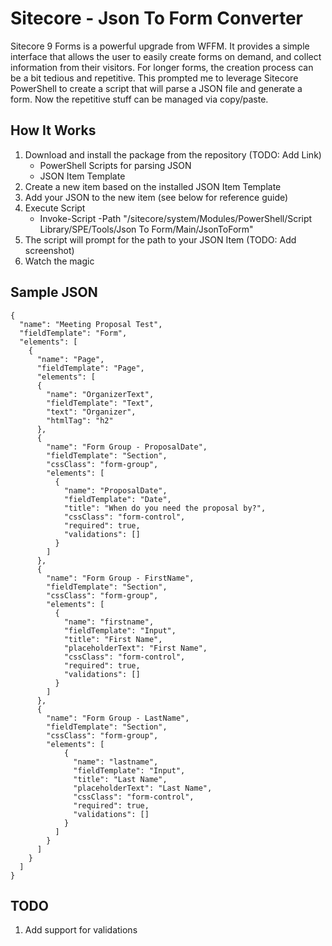 # Sitecore - Json To Form Converter

Sitecore 9 Forms is a powerful upgrade from WFFM. It provides a simple interface that allows the user to easily create forms on demand, and collect information from their visitors. For longer forms, the creation process can be a bit tedious and repetitive. This prompted me to leverage Sitecore PowerShell to create a script that will parse a JSON file and generate a form. Now the repetitive stuff can be managed via copy/paste.

 
## How It Works

1. Download and install the package from the repository (TODO: Add Link)
	* PowerShell Scripts for parsing JSON
	* JSON Item Template
2. Create a new item based on the installed JSON Item Template
3. Add your JSON to the new item (see below for reference guide)
4. Execute Script
	* Invoke-Script -Path "/sitecore/system/Modules/PowerShell/Script Library/SPE/Tools/Json To Form/Main/JsonToForm"
5. The script will prompt for the path to your JSON Item (TODO: Add screenshot)
6. Watch the magic

 ## Sample JSON

```
{
  "name": "Meeting Proposal Test",
  "fieldTemplate": "Form",
  "elements": [
    {
      "name": "Page",
      "fieldTemplate": "Page",
      "elements": [
      {
        "name": "OrganizerText",
        "fieldTemplate": "Text",
        "text": "Organizer",
        "htmlTag": "h2"
      },
      {
        "name": "Form Group - ProposalDate",
        "fieldTemplate": "Section",
        "cssClass": "form-group",
        "elements": [
          {
            "name": "ProposalDate",
            "fieldTemplate": "Date",
            "title": "When do you need the proposal by?",
            "cssClass": "form-control",
            "required": true,
            "validations": []
          }
        ]
      },
      {
        "name": "Form Group - FirstName",
        "fieldTemplate": "Section",
        "cssClass": "form-group",
        "elements": [
          {
            "name": "firstname",
            "fieldTemplate": "Input",
            "title": "First Name",
            "placeholderText": "First Name",
            "cssClass": "form-control",
            "required": true,
            "validations": []
          }
        ]
      },
      {
        "name": "Form Group - LastName",
        "fieldTemplate": "Section",
        "cssClass": "form-group",
        "elements": [
            {
              "name": "lastname",
              "fieldTemplate": "Input",
              "title": "Last Name",
              "placeholderText": "Last Name",
              "cssClass": "form-control",
              "required": true,
              "validations": []
            }
          ]
        }
      ]
    }
  ]
}
```

## TODO
1. Add support for validations